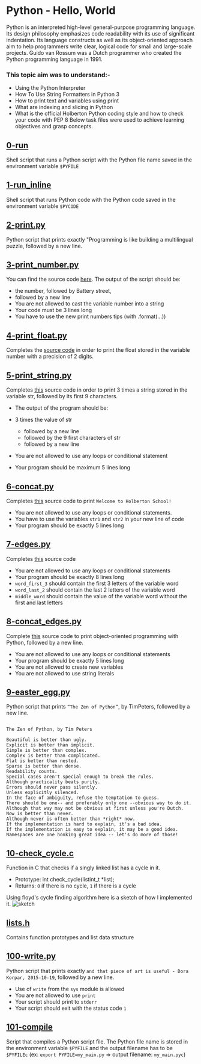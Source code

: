 # Python - Hello, World
Python is an interpreted high-level general-purpose programming language. Its design philosophy emphasizes code readability with its use of significant indentation. Its language constructs as well as its object-oriented approach aim to help programmers write clear, logical code for small and large-scale projects.
Guido van Rossum was a Dutch programmer who created the Python programming language in 1991.
### This topic aim was to understand:-
* Using the Python Interpreter
* How To Use String Formatters in Python 3
* How to print text and variables using print
* What are indexing and slicing in Python
* What is the official Holberton Python coding style and how to check your code with PEP 8
Below task files were used to achieve learning objectives and grasp concepts.
## [0-run](../0x00-python-hello_world/0-run)
Shell script that runs a Python script with the Python file name saved in the environment variable `$PYFILE`
## [1-run_inline](../0x00-python-hello_world/1-run_inline)
Shell script that runs Python code with the Python code saved in the environment variable `$PYCODE`
## [2-print.py](../0x00-python-hello_world/2-print.py)
Python script that prints exactly "Programming is like building a multilingual puzzle, followed by a new line.
## [3-print_number.py](../0x00-python-hello_world/3-print_number.py)
You can find the source code [here](https://github.com/holbertonschool/0x00.py/blob/master/3-print_number.py). 
The output of the script should be:
* the number, followed by Battery street,
* followed by a new line
* You are not allowed to cast the variable number into a string
* Your code must be 3 lines long
* You have to use the new print numbers tips (with .format(...))

## [4-print_float.py](../0x00-python-hello_world/4-print_float.py)
Completes the [source code](https://github.com/holbertonschool/0x00.py/blob/master/4-print_float.py) in order to print the float stored in the variable number with a precision of 2 digits.
## [5-print_string.py](../0x00-python-hello_world/5-print_string.py)
Completes [this](https://github.com/holbertonschool/0x00.py/blob/master/5-print_string.py) source code in order to print 3 times a string stored in the variable str, followed by its first 9 characters.
* The output of the program should be:
* 3 times the value of str

    * followed by a new line
    * followed by the 9 first characters of str
    * followed by a new line
* You are not allowed to use any loops or conditional statement
* Your program should be maximum 5 lines long
## [6-concat.py](../0x00-python-hello_world/6-concat.py)
Completes [this](https://github.com/holbertonschool/0x00.py/blob/master/6-concat.py) source code to print `Welcome to Holberton School!`
* You are not allowed to use any loops or conditional statements.
* You have to use the variables `str1` and `str2` in your new line of code
* Your program should be exactly 5 lines long
## [7-edges.py](../0x00-python-hello_world/7-edges.py)
Completes [this](https://github.com/holbertonschool/0x00.py/blob/master/7-edges.py) source code
* You are not allowed to use any loops or conditional statements
* Your program should be exactly 8 lines long
* `word_first_3` should contain the first 3 letters of the variable word
* `word_last_2` should contain the last 2 letters of the variable word
* `middle_word` should contain the value of the variable word without the first and last letters
## [8-concat_edges.py](../0x00-python-hello_world/8-concat_edges.py)
Complete [this](https://github.com/holbertonschool/0x00.py/blob/master/8-concat_edges.py) source code to print object-oriented programming with Python, followed by a new line.
* You are not allowed to use any loops or conditional statements
* Your program should be exactly 5 lines long
* You are not allowed to create new variables
* You are not allowed to use string literals
## [9-easter_egg.py](../0x00-python-hello_world/9-easter_egg.py)
Python script that prints `“The Zen of Python”`, by TimPeters, followed by a new line.
```

The Zen of Python, by Tim Peters

Beautiful is better than ugly.
Explicit is better than implicit.
Simple is better than complex.
Complex is better than complicated.
Flat is better than nested.
Sparse is better than dense.
Readability counts.
Special cases aren't special enough to break the rules.
Although practicality beats purity.
Errors should never pass silently.
Unless explicitly silenced.
In the face of ambiguity, refuse the temptation to guess.
There should be one-- and preferably only one --obvious way to do it.
Although that way may not be obvious at first unless you're Dutch.
Now is better than never.
Although never is often better than *right* now.
If the implementation is hard to explain, it's a bad idea.
If the implementation is easy to explain, it may be a good idea.
Namespaces are one honking great idea -- let's do more of those!

```
## [10-check_cycle.c](../0x00-python-hello_world/10-check_cycle.c)
Function in C that checks if a singly linked list has a cycle in it.
* Prototype: int check_cycle(listint_t *list);
* Returns: `0` if there is no cycle, `1` if there is a cycle

Using floyd's cycle finding algorithm here is a sketch of how I implemented it. 
![sketch](https://user-images.githubusercontent.com/44834632/116272335-7f1e9180-a789-11eb-994b-be1999aefb38.png)


## [lists.h](../0x00-python-hello_world/lists.h)
Contains function prototypes and list data structure
## [100-write.py](../0x00-python-hello_world/100-write.py)
Python script that prints exactly `and that piece of art is useful - Dora Korpar, 2015-10-19`, followed by a new line.
* Use of `write` from the `sys` module is allowed
* You are not allowed to use `print`
* Your script should print to `stderr`
* Your script should exit with the status code `1`
## [101-compile](../0x00-python-hello_world/101-compile)
Script that compiles a Python script file. The Python file name is stored in the environment variable `$PYFILE` and the output filename has to be `$PYFILEc` (ex: `export PYFILE=my_main.py` => output filename: `my_main.pyc`)
